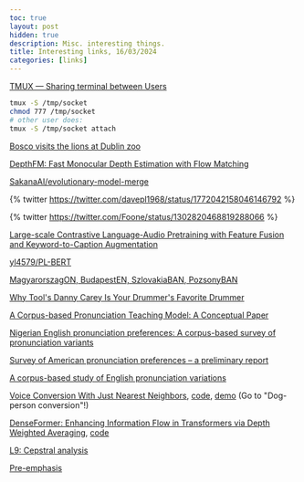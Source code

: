 ```yaml
---
toc: true
layout: post
hidden: true
description: Misc. interesting things.
title: Interesting links, 16/03/2024
categories: [links]
---
```


[TMUX — Sharing terminal between Users](https://micropyramid.medium.com/tmux-sharing-terminal-between-users-84f2e311c64f)

```bash
tmux -S /tmp/socket
chmod 777 /tmp/socket
# other user does:
tmux -S /tmp/socket attach
```

[Bosco visits the lions at Dublin zoo](https://www.youtube.com/watch?v=EJ8XMmFQutQ)

[DepthFM: Fast Monocular Depth Estimation with Flow Matching](https://arxiv.org/abs/2403.13788)

[SakanaAI/evolutionary-model-merge](https://github.com/SakanaAI/evolutionary-model-merge)

{% twitter https://twitter.com/davepl1968/status/1772042158046146792 %}

{% twitter https://twitter.com/Foone/status/1302820468819288066 %}

[Large-scale Contrastive Language-Audio Pretraining with Feature Fusion and Keyword-to-Caption Augmentation](https://arxiv.org/abs/2211.06687)

[yl4579/PL-BERT](https://github.com/yl4579/PL-BERT)

[MagyarorszagON, BudapestEN, SzlovakiaBAN, PozsonyBAN](https://www.reddit.com/r/hungarian/comments/1bip87y/magyarorszagon_budapesten_szlovakiaban_pozsonyban/)

[Why Tool's Danny Carey Is Your Drummer's Favorite Drummer](https://www.youtube.com/watch?v=0ErsWJw28XU)

[A Corpus-based Pronunciation Teaching Model: A Conceptual Paper](https://awej.org/a-corpus-based-pronunciation-teaching-model-a-conceptual-paper/)

[Nigerian English pronunciation preferences: A corpus-based survey of pronunciation variants](https://www.tandfonline.com/doi/full/10.1080/23311983.2022.2061104)

[Survey of American pronunciation preferences – a preliminary report](https://www.phon.ucl.ac.uk/home/wells/shitara.pdf)

[A corpus-based study of English pronunciation variations](https://www.isca-archive.org/interspeech_2011/kim11e_interspeech.html)

[Voice Conversion With Just Nearest Neighbors](https://arxiv.org/abs/2305.18975),
[code](https://github.com/bshall/knn-vc),
[demo](https://bshall.github.io/knn-vc/) (Go to "Dog-person conversion"!)

[DenseFormer: Enhancing Information Flow in Transformers via Depth Weighted Averaging](https://arxiv.org/abs/2402.02622),
[code](https://github.com/epfml/DenseFormer)

[L9: Cepstral analysis](https://people.engr.tamu.edu/rgutier/lectures/sp/l9.pdf)

[Pre-emphasis](https://speechprocessingbook.aalto.fi/Preprocessing/Pre-emphasis.html)


